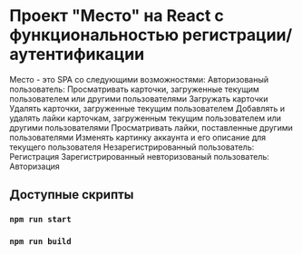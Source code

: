 # Проект "Место" на React с функциональностью регистрации/аутентификации
Место - это SPA со следующими возможностями: 
    Авторизованый пользователь:
        Просматривать карточки, загруженные текущим пользователем или другими пользователями
        Загружать карточки
        Удалять карточки, загруженные текущим пользователем
        Добавлять и удалять лайки карточкам, загруженным текущим пользователем или другими пользователями
        Просматривать лайки, поставленные другими пользователями
        Изменять картинку аккаунта и его описание для текущего пользователя
    Незарегистрированный пользователь:
        Регистрация
    Зарегистрированный невторизованый пользователь:
        Авторизация
## Доступные скрипты
### `npm run start`
### `npm run build`






